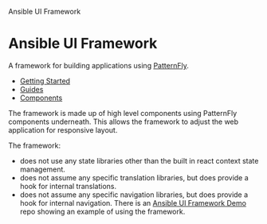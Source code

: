 Ansible UI Framework

# Ansible UI Framework

A framework for building applications using [PatternFly](https://www.patternfly.org).

- [Getting Started](GettingStarted.md)
- [Guides](Guides.md)
- [Components](Components.md)

The framework is made up of high level components using PatternFly components underneath.
This allows the framework to adjust the web application for responsive layout.

The framework:

- does not use any state libraries other than the built in react context state management.
- does not assume any specific translation libraries, but does provide a hook for internal translations.
- does not assume any specific navigation libraries, but does provide a hook for internal navigation.
  There is an [Ansible UI Framework Demo](https://github.com/jamestalton/ansible-ui-framework-demo) repo showing an example of using the framework.
